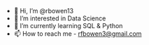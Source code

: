 - 👋 Hi, I’m @rbowen13
- 👀 I’m interested in Data Science
- 🌱 I’m currently learning SQL & Python
- 📫 How to reach me - rfbowen3@gmail.com

<!---
rbowen13/rbowen13 is a ✨ special ✨ repository because its `README.md` (this file) appears on your GitHub profile.
You can click the Preview link to take a look at your changes.
--->
